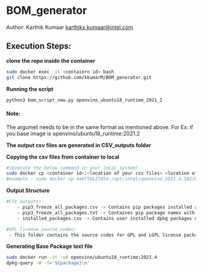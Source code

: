 # BOM_generator
Author: Karthik Kumaar <karthikx.kumaar@intel.com>

## Execution Steps:

**clone the repo inside the container**
```sh
sudo docker exec -it <contaiern id> bash 
git clone https://github.com/kkumarM/BOM_generator.git
```
**Running the script**
```sh
python3 bom_script_new.py openvino_ubuntu18_runtime_2021_2
```
#### Note: 
The argumet needs to be in the same format as mentioned above. For Ex: if you base image is openvino/ubuntu18_runtime:2021.2

**The output csv files are generated in CSV_outputs folder**

**Copying the csv files from container to local** 
```sh	
#(Execute the below command in your local system)
sudo docker cp <container id>:<location of your csv files> <location of local host>
#example : sudo docker cp 4a6f50127d54:/opt/intel/openvino_2021.4.582/base_packages.txt /home	
```
**Output Structure**
```sh
#CSV_outputs:
    - pip3_freeze_all_packages.csv -> Contains pip packages installed along with License and Origin in the contianer
    - pip3_freeze_all_packages.txt -> Containes pip package names with version
    - installed_packages.csv -> Contains user installed dpkg packages excluding base packages.

#GPL_license_source_codes:
 - This folder contains the source codes for GPL and LGPL license packages use in the docker container
```


**Generating Base Package text file**
```sh
sudo docker run -it -u0 openvino/ubuntu18_runtime:2021.4 
dpkg-query -W -f='${package}\n'
```
